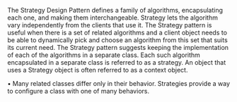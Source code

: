 The Strategy Design Pattern defines a family of algorithms, encapsulating each one, and making them interchangeable. Strategy
lets the algorithm vary independently from the clients that use it.
The Strategy pattern is useful when there is a set of related algorithms and a client object needs to be able to dynamically pick
and choose an algorithm from this set that suits its current need. The Strategy pattern suggests keeping the implementation of
each of the algorithms in a separate class. Each such algorithm encapsulated in a separate class is referred to as a strategy.
An object that uses a Strategy object is often referred to as a context object.

• Many related classes differ only in their behavior. Strategies provide a way to configure a class with one of many behaviors.